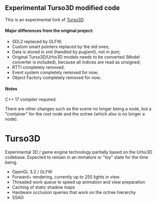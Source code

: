 ## Experimental Turso3D modified code
This is an experimental fork of [Turso3D](https://github.com/cadaver/turso3d)

#### Major differences from the original project:
 - SDL2 replaced by GLFW;
 - Custom smart pointers replaced by the std ones;
 - Data is stored in xml (handled by pugixml), not in json;
 - Original Turso3D/Urho3D models needs to be converted (Model converter is included), because all indices are read as unsigned;
 - RTTI completely removed;
 - Event system completely removed for now;
 - Object Factory completely removed for now;

#### Notes
C++ 17 compiler required.

There are other changes such as the scene no longer being a node, but a "container" for the root node and the octree (which also is no longer a node).

# Turso3D

Experimental 3D / game engine technology partially based on the Urho3D codebase. Expected to remain in an immature or "toy" state for the time being.

- OpenGL 3.2 / GLFW
- Forward+ rendering, currently up to 255 lights in view
- Threaded work queue to speed up animation and view preparation
- Caching of static shadow maps
- Hardware occlusion queries that work on the octree hierarchy
- SSAO